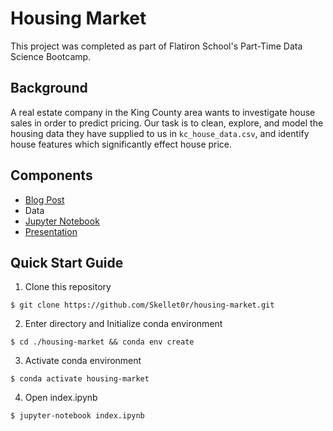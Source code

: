 # Housing Market

This project was completed as part of Flatiron School's Part-Time Data Science Bootcamp. 

## Background

A real estate company in the King County area wants to investigate house sales in order to predict pricing. Our task is to clean, explore, and model the housing data they have supplied to us in `kc_house_data.csv`, and identify house features which significantly effect house price. 

## Components

- [Blog Post](https://dev.to/skellet0r/visualization-techniques-4gop)
- Data
- [Jupyter Notebook](index.ipynb)
- [Presentation](presentation.pdf)

## Quick Start Guide

1. Clone this repository

```shell
$ git clone https://github.com/Skellet0r/housing-market.git
```

2. Enter directory and Initialize conda environment

```shell
$ cd ./housing-market && conda env create
```

3. Activate conda environment

```shell
$ conda activate housing-market
```

4. Open index.ipynb

```shell
$ jupyter-notebook index.ipynb
```
 
